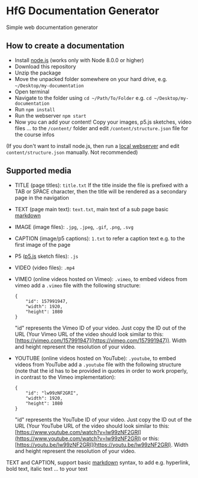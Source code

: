 HfG Documentation Generator
==========================

Simple web documentation generator


How to create a documentation
-----------------------------

* Install [node.js](https://nodejs.org/) (works only with Node 8.0.0 or higher)
* Download this repository
* Unzip the package
* Move the unpacked folder somewhere on your hard drive, e.g. `~/Desktop/my-documentation`
* Open terminal
* Navigate to the folder using `cd ~/Path/To/Folder` e.g. `cd ~/Desktop/my-documentation`
* Run `npm install`
* Run the webserver `npm start`
* Now you can add your content! Copy your images, p5.js sketches, video files ... to the `/content/` folder and edit `/content/structure.json` file for the course infos

(If you don't want to install node.js, then run a [local webserver](https://github.com/processing/p5.js/wiki/Local-server) and edit `content/structure.json` manually. Not recommended)

Supported media
---------------
* TITLE (page titles): `title.txt`
	If the title inside the file is prefixed with a TAB or SPACE character, then the title will be rendered as a secondary page in the navigation
* TEXT (page main text): `text.txt`, main text of a sub page
basic [markdown](https://en.wikipedia.org/wiki/Markdown#Example)
* IMAGE (image files): `.jpg`, `.jpeg`, `.gif`, `.png`, `.svg`
* CAPTION (image/p5 captions): `1.txt` to refer a caption text e.g. to the first image of the page
* P5 ([p5.js](http://p5js.org/) sketch files): `.js`
* VIDEO (video files): `.mp4`
* VIMEO (online videos hosted on Vimeo): `.vimeo`, to embed videos from vimeo add a `.vimeo` file with the following structure:
	```
	{
		"id": 157991947,
		"width": 1920,
		"height": 1080
	}
	```
	"id" represents the Vimeo ID of your video. Just copy the ID out of the URL (Your Vimeo URL of the video should look similar to this: [https://vimeo.com/157991947](https://vimeo.com/157991947)).
	Width and height represent the resolution of your video.

* YOUTUBE (online videos hosted on YouTube): `.youtube`, to embed videos from YouTube add a `.youtube` file with the following structure (note that the id has to be provided in quotes in order to work properly, in contrast to the Vimeo implementation):

	```
	{
		"id": "lw99zNF2GRI",
		"width": 1920,
		"height": 1080
	}
	```

	"id" represents the YouTube ID of your video. Just copy the ID out of the URL (Your YouTube URL of the video should look similar to this: [https://www.youtube.com/watch?v=lw99zNF2GRI](https://www.youtube.com/watch?v=lw99zNF2GRI) or this: [https://youtu.be/lw99zNF2GRI](https://youtu.be/lw99zNF2GRI).
	Width and height represent the resolution of your video.


TEXT and CAPTION, support basic [markdown](https://en.wikipedia.org/wiki/Markdown#Example) syntax, to add e.g. hyperlink, bold text, italic text ... to your text

